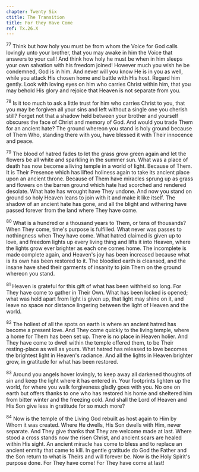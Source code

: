 ```yaml
---
chapter: Twenty Six
ctitle: The Transition
title: For they Have Come
ref: Tx.26.X
---
```


<sup>77</sup> Think but how holy you must be from whom the Voice for God calls
lovingly unto your brother, that you may awake in him the Voice that
answers to your call! And think how holy he must be when in him sleeps
your own salvation with his freedom joined! However much you wish he be
condemned, God is in him. And never will you know He is in you as well,
while you attack His chosen home and battle with His host. Regard him
gently. Look with loving eyes on him who carries Christ within him, that
you may behold His glory and rejoice that Heaven is not separate from
you.

<sup>78</sup> Is it too much to ask a little trust for him who carries Christ to
you, that you may be forgiven all your sins and left without a single
one you cherish still? Forget not that a shadow held between your
brother and yourself obscures the face of Christ and memory of God. And
would you trade Them for an ancient hate? The ground whereon you stand
is holy ground because of Them Who, standing there with you, have
blessed it with Their innocence and peace.

<sup>79</sup> The blood of hatred fades to let the grass grow green again and let
the flowers be all white and sparkling in the summer sun. What was a
place of death has now become a living temple in a world of light.
Because of Them. It is Their Presence which has lifted holiness again to
take its ancient place upon an ancient throne. Because of Them have
miracles sprung up as grass and flowers on the barren ground which hate
had scorched and rendered desolate. What hate has wrought have They
undone. And now you stand on ground so holy Heaven leans to join with it
and make it like itself. The shadow of an ancient hate has gone, and all
the blight and withering have passed forever from the land where They
have come.

<sup>80</sup> What is a hundred or a thousand years to Them, or tens of thousands?
When They come, time's purpose is fulfilled. What never was passes to
nothingness when They have come. What hatred claimed is given up to
love, and freedom lights up every living thing and lifts it into Heaven,
where the lights grow ever brighter as each one comes home. The
incomplete is made complete again, and Heaven's joy has been increased
because what is its own has been restored to it. The bloodied earth is
cleansed, and the insane have shed their garments of insanity to join
Them on the ground whereon you stand.

<sup>81</sup> Heaven is grateful for this gift of what has been withheld so long.
For They have come to gather in Their Own. What has been locked is
opened; what was held apart from light is given up, that light may shine
on it, and leave no space nor distance lingering between the light of
Heaven and the world.

<sup>82</sup> The holiest of all the spots on earth is where an ancient hatred has
become a present love. And They come quickly to the living temple, where
a home for Them has been set up. There is no place in Heaven holier. And
They have come to dwell within the temple offered them, to be Their
resting-place as well as yours. What hatred has released to love becomes
the brightest light in Heaven's radiance. And all the lights in Heaven
brighter grow, in gratitude for what has been restored.

<sup>83</sup> Around you angels hover lovingly, to keep away all darkened thoughts
of sin and keep the light where it has entered in. Your footprints
lighten up the world, for where you walk forgiveness gladly goes with
you. No one on earth but offers thanks to one who has restored his home
and sheltered him from bitter winter and the freezing cold. And shall
the Lord of Heaven and His Son give less in gratitude for so much more?

<sup>84</sup> Now is the temple of the Living God rebuilt as host again to Him by
Whom it was created. Where He dwells, His Son dwells with Him, never
separate. And They give thanks that They are welcome made at last. Where
stood a cross stands now the risen Christ, and ancient scars are healed
within His sight. An ancient miracle has come to bless and to replace an
ancient enmity that came to kill. In gentle gratitude do God the Father
and the Son return to what is Theirs and will forever be. Now is the
Holy Spirit's purpose done. For They have come! For They have come at
last!

